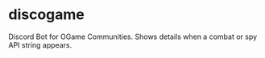 # discogame
Discord Bot for OGame Communities. Shows details when a combat or spy API string appears.
